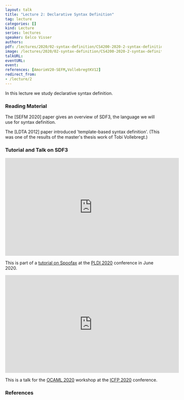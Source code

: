 ```yaml
---
layout: talk
title: "Lecture 2: Declarative Syntax Definition"
tag: lecture
categories: []
kind: Lecture
series: lectures
speaker: Eelco Visser
authors:
pdf: /lectures/2020/02-syntax-definition/CS4200-2020-2-syntax-definition.pdf
image: /lectures/2020/02-syntax-definition/CS4200-2020-2-syntax-definition.001.jpeg
talkURL:
eventURL:
event:
references: [AmorimV20-SEFM,VollebregtKV12]
redirect_from:
- /lecture/2
---
```


In this lecture we study declarative syntax definition.

### Reading Material

The [SEFM 2020] paper gives an overview of SDF3, the language we will use for syntax definition.

The [LDTA 2012] paper introduced 'template-based syntax definition'. (This was one of the results of the master's thesis work of Tobi Vollebregt.)

### Tutorial and Talk on SDF3

<iframe width="560" height="315" src="https://www.youtube.com/embed/7by2tVSz4mk" frameborder="0" allow="accelerometer; autoplay; encrypted-media; gyroscope; picture-in-picture" allowfullscreen></iframe>

This is part of a [tutorial on Spoofax](https://pldi20.sigplan.org/details/pldi-2020-tutorials/3/Declarative-Language-Definition-with-Spoofax) at the [PLDI 2020](https://pldi20.sigplan.org/) conference in June 2020.

<iframe width="560" height="315" src="https://www.youtube.com/embed/SgP4GlWuUr4" frameborder="0" allow="accelerometer; autoplay; encrypted-media; gyroscope; picture-in-picture" allowfullscreen></iframe>

This is a talk for the [OCAML 2020](https://icfp20.sigplan.org/home/ocaml-2020) workshop at the [ICFP 2020](https://icfp20.sigplan.org/) conference.

### References
